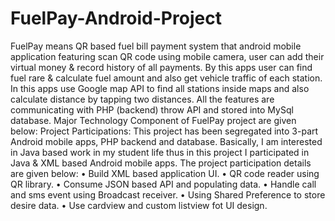 # FuelPay-Android-Project
FuelPay means QR based fuel bill payment system that android mobile application
featuring scan QR code using mobile camera, user can add their virtual money &
record history of all payments. By this apps user can find fuel rare & calculate fuel
amount and also get vehicle traffic of each station. In this apps use Google map API
to find all stations inside maps and also calculate distance by tapping two distances.
All the features are communicating with PHP (backend) throw API and stored into
MySql database. Major Technology Component of FuelPay project are given below:
Project Participations:
This project has been segregated into 3-part Android mobile apps, PHP backend and
database. Basically, I am interested in Java based work in my student life thus in this
project I participated in Java & XML based Android mobile apps. The project
participation details are given below:
• Build XML based application UI.
• QR code reader using QR library.
• Consume JSON based API and populating data.
• Handle call and sms event using Broadcast receiver.
• Using Shared Preference to store desire data.
• Use cardview and custom listview fot UI design.
